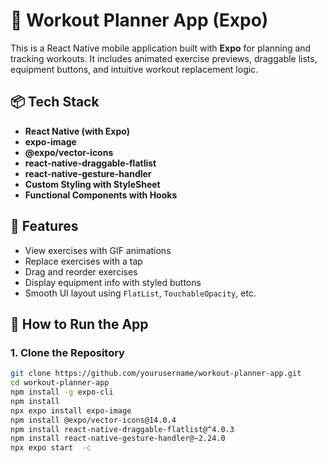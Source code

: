 # 💪 Workout Planner App (Expo)

This is a React Native mobile application built with **Expo** for planning and tracking workouts. It includes animated exercise previews, draggable lists, equipment buttons, and intuitive workout replacement logic.

## 📦 Tech Stack

- **React Native (with Expo)**
- **expo-image**
- **@expo/vector-icons**
- **react-native-draggable-flatlist**
- **react-native-gesture-handler**
- **Custom Styling with StyleSheet**
- **Functional Components with Hooks**

## 🚀 Features

- View exercises with GIF animations
- Replace exercises with a tap
- Drag and reorder exercises
- Display equipment info with styled buttons
- Smooth UI layout using `FlatList`, `TouchableOpacity`, etc.

## 📲 How to Run the App

### 1. Clone the Repository

```bash
git clone https://github.com/yourusername/workout-planner-app.git
cd workout-planner-app
npm install -g expo-cli
npm install
npx expo install expo-image
npm install @expo/vector-icons@14.0.4
npm install react-native-draggable-flatlist@^4.0.3
npm install react-native-gesture-handler@~2.24.0
npx expo start  -c




